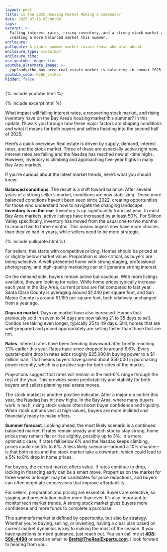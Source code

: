 ```yaml
---
layout: post
title: Is the 2025 Housing Market Making a Comeback?
date: 2025-07-16 05:00:00
tags:
excerpt: >-
  Falling interest rates, rising inventory, and a strong stock market are
  creating a more balanced market this summer.
enclosure:
pullquote: A stable summer market favors those who plan ahead.
enclosure_type: video/mp4
enclosure_time:
use_youtube_image: true
youtube_alternate_image: >-
  /uploads/the-bay-area-real-estate-market-is-balancing-in-summer-2025-here-s-why-2-1.jpg
youtube_code: KiEh_zviKzc
hidden: false
---
```

{% include youtube.html %}

{% include excerpt.html %}

What impact will falling interest rates, a recovering stock market, and rising inventory have on the Bay Area’s housing market this summer? In this update, I’ll walk you through how these major factors are shaping conditions and what it means for both buyers and sellers heading into the second half of 2025.

Here’s a quick overview: Real estate is driven by supply, demand, interest rates, and the stock market. Three of these are especially active right now. Interest rates are falling and the Nasdaq has reached new all-time highs. However, inventory is climbing and approaching five-year highs in many Bay Area markets.

If you’re curious about the latest market trends, here’s what you should know:

**Balanced conditions**. The result is a shift toward balance. After several years of a strong seller’s market, conditions are now stabilizing. These more balanced conditions haven’t been seen since 2022, creating opportunities for those who understand how to navigate the changing landscape.<br>**Inventory is on the rise**. Inventory is up significantly from last year. In most Bay Area markets, active listings have increased by at least 50%. For Silicon Valley specifically, inventory has moved from the usual one to two months to around two to three months. This means buyers now have more choices than they’ve had in years, while sellers need to be more strategic.

{% include pullquote.html %}

For sellers, this starts with competitive pricing. Homes should be priced at or slightly below market value. Preparation is also critical, as buyers are being selective. A well-presented home with strong staging, professional photography, and high-quality marketing can still generate strong interest.

On the demand side, buyers remain active but cautious. With more listings available, they are looking for value. While home prices typically increase each year in the Bay Area, current prices are flat compared to last year. Santa Clara County is averaging around $1,040 per square foot, and San Mateo County is around $1,155 per square foot, both relatively unchanged from a year ago.

**Days on market**. Days on market have also increased. Homes that previously sold in seven to 14 days are now taking 21 to 35 days to sell. Condos are taking even longer, typically 25 to 49 days. Still, homes that are well-prepared and priced appropriately are selling faster than those that are not.

**Rates**. Interest rates have been trending downward after briefly reaching 7.1% earlier this year. Rates have since dropped to around 6.6%. Every quarter-point drop in rates adds roughly $25,000 in buying power to a $1 million loan. That means buyers have gained about $50,000 in purchasing power recently, which is a positive sign for both sides of the market.

Projections suggest that rates will remain in the mid-6% range through the rest of the year. This provides some predictability and stability for both buyers and sellers planning real estate moves.

The stock market is another positive indicator. After a major dip earlier this year, the Nasdaq has hit new highs. In the Bay Area, where many buyers work in tech, rising stock values often boost buyer confidence and liquidity. When stock options vest at high values, buyers are more inclined and financially ready to make offers.

**Summer forecast**. Looking ahead, the most likely scenario is a continued balanced market. If rates remain steady and tech stocks stay strong, home prices may remain flat or rise slightly, possibly up to 3%. In a more optimistic case, if rates fall below 6% and the Nasdaq keeps climbing, prices could rise 5% to 8%. A less likely scenario—around a 10% chance—is that both rates and the stock market take a downturn, which could lead to a 5% to 8% drop in home prices.

For buyers, the current market offers value. If rates continue to drop, locking in financing early can be a smart move. Properties on the market for three weeks or longer may be candidates for price reductions, and buyers can often negotiate concessions that improve affordability.

For sellers, preparation and pricing are essential. Buyers are selective, so staging and presentation matter more than ever. It’s also important to monitor tech market trends. A strong stock market gives buyers more confidence and more funds to complete a purchase.

This summer’s market is defined by opportunity, but also by strategy. Whether you’re buying, selling, or investing, having a clear plan based on current market dynamics is key to making the most of the season. If you have questions or need guidance, just reach out. You can call me at **<u>408-596-4490</u>** or send an email to [**Brett@TheRealExperts.com**](mailto:Brett@TheRealExperts.com). I look forward to hearing from you.